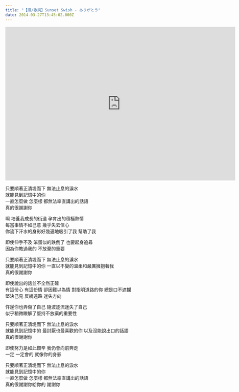 ```yaml
---
title: "【譯/歌詞】Sunset Swish - ありがとう"
date: 2014-03-27T13:45:02.000Z
---
```


<iframe width="720" height="480" src="https://www.youtube.com/embed/IXAUuqs1_2U" frameborder="0" allow="accelerometer; autoplay; clipboard-write; encrypted-media; gyroscope; picture-in-picture" allowfullscreen></iframe>

只要順著正潰堤而下 無法止息的淚水
<br>就能見到記憶中的你
<br>一直怎麼做 怎麼樣 都無法率直講出的話語
<br>真的很謝謝你

啊 培養我成長的街道 孕育出的積極熱情
<br>每當事情不如己意 幾乎失去信心
<br>你流下汗水的身影好幾遍地吸引了我 幫助了我

即使伸手不及 笨蛋似的跌倒了 也要起身追尋
<br>因為你教過我的 不放棄的重要

只要順著正潰堤而下 無法止息的淚水
<br>就能見到記憶中的你 一直以不變的溫柔和嚴厲擁抱著我
<br>真的很謝謝你

即使說出的話並不全然正確
<br>有這份心 有這份情 卻因難以為情 對指明道路的你 總是口不遮攔
<br>堅決己見 反繞遠路 迷失方向

忤逆你也弄傷了自己 隨波逐流迷失了自己
<br>似乎稍微瞭解了堅持不放棄的重要性

只要順著正潰堤而下 無法止息的淚水
<br>就能見到記憶中的 最討厭也最喜歡的你 以及沒能說出口的話語
<br>真的很謝謝你

即使努力是如此艱辛 我仍會向前奔走
<br>一定 一定會的 就像你的身影

只要順著正潰堤而下 無法止息的淚水
<br>就能見到記憶中的你
<br>一直怎麼做 怎麼樣 都無法率直講出的話語
<br>真的很謝謝你給你的 謝謝你
